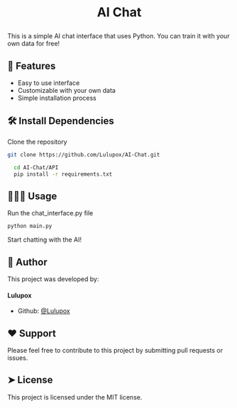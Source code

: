 # <p align="center">AI Chat</p>
  
This is a simple AI chat interface that uses Python. You can train it with your own data for free!
        

## 🧐 Features    
- Easy to use interface
- Customizable with your own data
- Simple installation process

## 🛠️ Install Dependencies    
Clone the repository
```bash
git clone https://github.com/Lulupox/AI-Chat.git
```
```bash
  cd AI-Chat/API
  pip install -r requirements.txt
```

## 🧑🏻‍💻 Usage
Run the chat_interface.py file
```py
python main.py
```

Start chatting with the AI!

## 🙇 Author
This project was developed by:
#### Lulupox
- Github: [@Lulupox](https://www.github.com/Lulupox)

## ❤️ Support  
Please feel free to contribute to this project by submitting pull requests or issues.
        
## ➤ License
This project is licensed under the MIT license.
